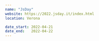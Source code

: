```yaml
---
name: "JsDay"
website: https://2022.jsday.it/index.html
location: Verona

date_start: 2022-04-21
date_end:   2022-04-22
---
```

